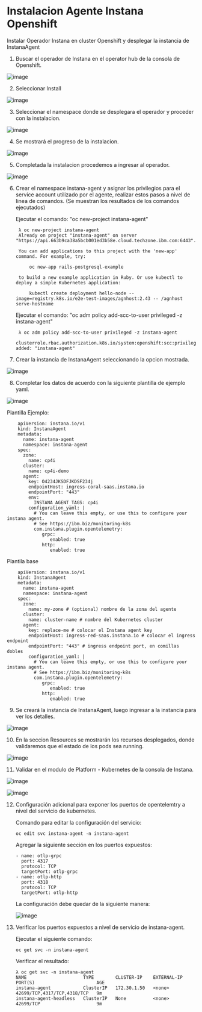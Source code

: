 # Instalacion Agente Instana Openshift

Instalar Operador Instana en cluster Openshift y desplegar la instancia de InstanaAgent

1. Buscar el operador de Instana en el operator hub de la consola de Openshift.

  ![image](https://github.com/juan-conde-21/Instalacion-Agente-Instana/assets/13276404/63ef820c-a888-41b8-b6d5-2824014fd8ee)

2. Seleccionar Install

  ![image](https://github.com/juan-conde-21/Instalacion-Agente-Instana/assets/13276404/09d89b0b-7fd5-41ce-8322-6be4ac05e2f9)


3. Seleccionar el namespace donde se desplegara el operador y proceder con la instalacion. 

  ![image](https://github.com/juan-conde-21/Instalacion-Agente-Instana/assets/13276404/60df4e0f-71b6-4946-84c9-2eeaa61aeb6b)


4. Se mostrará el progreso de la instalacion.

  ![image](https://github.com/juan-conde-21/Instalacion-Agente-Instana/assets/13276404/adf24413-eaf2-43d9-9883-742210d7d7a9)

5. Completada la instalacion procedemos a ingresar al operador.

  ![image](https://github.com/juan-conde-21/Instalacion-Agente-Instana/assets/13276404/fb37fb51-9279-481f-b2cb-a0c14247d39e)

6. Crear el namespace instana-agent  y asignar los privilegios para el service account utilizado por el agente, realizar estos pasos a nivel de linea de comandos. (Se muestran los resultados de los comandos ejecutados)

   Ejecutar el comando: "oc new-project instana-agent"

        λ oc new-project instana-agent
        Already on project "instana-agent" on server "https://api.663b9ca38a5bcb001ed3b58e.cloud.techzone.ibm.com:6443".
        
        You can add applications to this project with the 'new-app' command. For example, try:
        
            oc new-app rails-postgresql-example
        
        to build a new example application in Ruby. Or use kubectl to deploy a simple Kubernetes application:
        
            kubectl create deployment hello-node --image=registry.k8s.io/e2e-test-images/agnhost:2.43 -- /agnhost serve-hostname

   Ejecutar el comando: "oc adm policy add-scc-to-user privileged -z instana-agent"

        λ oc adm policy add-scc-to-user privileged -z instana-agent
        clusterrole.rbac.authorization.k8s.io/system:openshift:scc:privileged added: "instana-agent"

7. Crear la instancia de InstanaAgent seleccionando la opcion mostrada.

  ![image](https://github.com/juan-conde-21/Instalacion-Agente-Instana/assets/13276404/d9babf13-c4ef-4210-96e9-2dc9417f7041)

8. Completar los datos de acuerdo con la siguiente plantilla de ejemplo yaml.

  ![image](https://github.com/juan-conde-21/Instalacion-Agente-Instana/assets/13276404/0933afe2-9b95-4fed-9535-65b24230e045)

   Plantilla Ejemplo:

        apiVersion: instana.io/v1
        kind: InstanaAgent
        metadata:
          name: instana-agent
          namespace: instana-agent
        spec:
          zone:
            name: cp4i
          cluster:
            name: cp4i-demo
          agent:
            key: O4234JKSDFJKDSF234j
            endpointHost: ingress-coral-saas.instana.io
            endpointPort: "443"
            env:
              INSTANA_AGENT_TAGS: cp4i
            configuration_yaml: |
              # You can leave this empty, or use this to configure your instana agent.
              # See https://ibm.biz/monitoring-k8s
              com.instana.plugin.opentelemetry:
                 grpc:
                    enabled: true
                 http:
                    enabled: true


   Plantila base

        apiVersion: instana.io/v1
        kind: InstanaAgent
        metadata:
          name: instana-agent
          namespace: instana-agent
        spec:
          zone:
            name: my-zone # (optional) nombre de la zona del agente
          cluster:
            name: cluster-name # nombre del Kubernetes cluster
          agent:
            key: replace-me # colocar el Instana agent key
            endpointHost: ingress-red-saas.instana.io # colocar el ingress endpoint
            endpointPort: "443" # ingress endpoint port, en comillas dobles
            configuration_yaml: |
              # You can leave this empty, or use this to configure your instana agent.
              # See https://ibm.biz/monitoring-k8s
              com.instana.plugin.opentelemetry:
                 grpc:
                    enabled: true
                 http:
                    enabled: true

9. Se creará la instancia de InstanaAgent, luego ingresar a la instancia para ver los detalles.

  ![image](https://github.com/juan-conde-21/Instalacion-Agente-Instana/assets/13276404/8842e74b-edac-4581-8f25-7e811d04b3b3)


10. En la seccion Resources se mostrarán los recursos desplegados, donde validaremos que el estado de los pods sea running.

  ![image](https://github.com/juan-conde-21/Instalacion-Agente-Instana/assets/13276404/3739b905-fc8c-4d63-8d30-4e9e1728352c)

11. Validar en el modulo de Platform - Kubernetes de la consola de Instana.

  ![image](https://github.com/juan-conde-21/Instalacion-Agente-Instana/assets/13276404/9e2f3fbf-568a-4701-bf3f-75470e857e11)

  ![image](https://github.com/juan-conde-21/Instalacion-Agente-Instana/assets/13276404/931a6c93-991e-4023-95b2-c35305810c58)


12. Configuración adicional para exponer los puertos de opentelemtry a nivel del servicio de kubernetes.


    Comando para editar la configuración del servicio:

        oc edit svc instana-agent -n instana-agent

    Agregar la siguiente sección en los puertos expuestos:

        - name: otlp-grpc
          port: 4317
          protocol: TCP
          targetPort: otlp-grpc
        - name: otlp-http
          port: 4318
          protocol: TCP
          targetPort: otlp-http

    La configuración debe quedar de la siguiente manera:

    ![image](https://github.com/juan-conde-21/Instalacion-Agente-Instana/assets/13276404/926e59d4-389d-4af2-b044-e49ab230e82c)


13. Verificar los puertos expuestos a nivel de servicio de instana-agent.

    Ejecutar el siguiente comando:

        oc get svc -n instana-agent

    Verificar el resultado:

        λ oc get svc -n instana-agent
        NAME                     TYPE        CLUSTER-IP    EXTERNAL-IP   PORT(S)                       AGE
        instana-agent            ClusterIP   172.30.1.50   <none>        42699/TCP,4317/TCP,4318/TCP   9m
        instana-agent-headless   ClusterIP   None          <none>        42699/TCP                     9m





